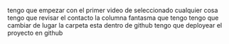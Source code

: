 tengo que empezar con el primer video de seleccionado cualquier cosa
tengo que revisar el contacto la columna fantasma que tengo
tengo que cambiar de lugar la carpeta esta dentro de github
tengo que deployear el proyecto en github